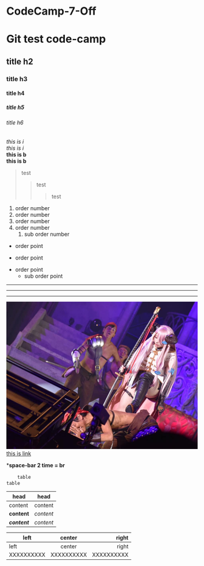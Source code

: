 # CodeCamp-7-Off
# Git test code-camp 
## title h2
### title h3
#### title h4
##### title h5
###### title h6

*this is i*  
_this is i_   
**this is b**  
__this is b__  

>test
>>test
>>>test

1. order number
2. order number
4. order number
65. order number
    1. sub order number

+ order point
- order point
* order point
    * sub order point
***
___
---

![this is picture](/PICTURE/78654179_965566597146825_2035688741661573120_n.jpg)
[this is link](https://www.google.co.th)


***space-bar 2 time = br**

        table
    table
  
| head | head |
-- | --
| content | content |  
| **content** | _content_ |    
| _**content**_ | *content* |   
  
  | left | center | right |
| -- | :--: | --: |
 | left | center | right |
| XXXXXXXXXX | XXXXXXXXXX | XXXXXXXXXX |


